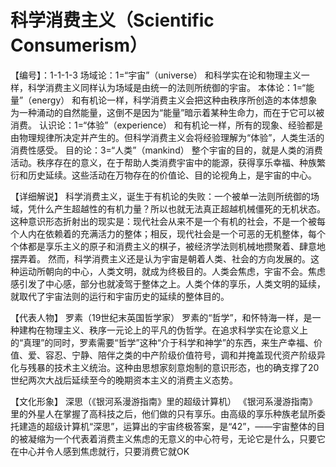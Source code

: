 # 科学消费主义（Scientific Consumerism）
【编号】：1-1-1-3
场域论：1=“宇宙”（universe）
和科学实在论和物理主义一样，科学消费主义同样认为场域是由统一的法则所统御的宇宙。
本体论：1=“能量”（energy）
和有机论一样，科学消费主义会把这种由秩序所创造的本体想象为一种涌动的自然能量，这倒不是因为“能量”暗示着某种生命力，而在于它可以被消费。
认识论：1=“体验”（experience）
和有机论一样，所有的现象、经验都是由物理规律所决定并产生的。但科学消费主义会将经验理解为“体验”，人类生活的消费性感受。
目的论：3=“人类”（mankind）
整个宇宙的目的，就是人类的消费活动。秩序存在的意义，在于帮助人类消费宇宙中的能源，获得享乐幸福、种族繁衍和历史延续。这些活动在万物存在的价值论、目的论视角上，是宇宙的中心。

【详细解说】
科学消费主义，诞生于有机论的失败：一个被单一法则所统御的场域，凭什么产生超越性的有机力量？所以也就无法真正超越机械僵死的无机状态。这种意识形态折射出的现实是：现代社会从来不是一个有机的社会，不是一个被每个人内在依赖着的充满活力的整体；相反，现代社会是一个可恶的无机整体，每个个体都是享乐主义的原子和消费主义的棋子，被经济学法则机械地攒聚着、肆意地摆弄着。
然而，科学消费主义还是认为宇宙是朝着人类、社会的方向发展的。这种运动所朝向的中心，人类文明，就成为终极目的。人类会焦虑，宇宙不会。焦虑感引发了中心感，部分也就凌驾于整体之上。人类个体的享乐，人类文明的延续，就取代了宇宙法则的运行和宇宙历史的延续的整体目的。

【代表人物】
罗素（19世纪末英国哲学家）
罗素的“哲学”，和怀特海一样，是一种建构在物理主义、秩序一元论上的平凡的伪哲学。在追求科学实在论意义上的“真理”的同时，罗素需要“哲学”这种“介于科学和神学”的东西，来生产幸福、价值、爱、容忍、宁静、陪伴之类的中产阶级价值符号，调和并掩盖现代资产阶级异化与残暴的技术主义统治。这种由思想家刻意炮制的意识形态，也的确支撑了20世纪两次大战后延续至今的晚期资本主义的消费主义态势。

【文化形象】
深思（《银河系漫游指南》里的超级计算机）
《银河系漫游指南》里的外星人在掌握了高科技之后，他们做的只有享乐。由高级的享乐种族老鼠所委托建造的超级计算机“深思”，运算出的宇宙终极答案，是“42”，——宇宙整体的目的被凝缩为一个代表着消费主义焦虑的无意义的中心符号，无论它是什么，只要它在中心并令人感到焦虑就行，只要消费它就OK
